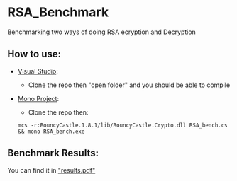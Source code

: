 # RSA_Benchmark
Benchmarking two ways of doing RSA ecryption and Decryption

## How to use:
- [Visual Studio](https://www.visualstudio.com/):
	- Clone the repo then "open folder" and you should be able to compile
- [Mono Project](http://www.mono-project.com/):
	- Clone the repo then:
	
	`mcs -r:BouncyCastle.1.8.1/lib/BouncyCastle.Crypto.dll RSA_bench.cs && mono RSA_bench.exe`

## Benchmark Results:

You can find it in ["results.pdf"](https://github.com/osagga/RSA_Benchmark/blob/master/results.pdf)
